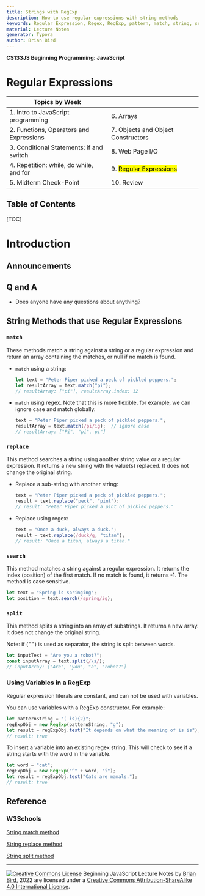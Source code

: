 ```yaml
---
title: Strings with RegExp
description: How to use regular expressions with string methods
keywords: Regular Expression, Regex, RegExp, pattern, match, string, search, split, replace
material: Lecture Notes
generator: Typora
author: Brian Bird
---
```




**CS133JS Beginning Programming: JavaScript**

<h1>Regular Expressions</h1>


| Topics by Week                           |                                     |
| ---------------------------------------- | ----------------------------------- |
| 1. Intro to JavaScript programming       | 6. Arrays                           |
| 2. Functions, Operators and Expressions  | 7. Objects and Object Constructors  |
| 3. Conditional Statements: if and switch | 8. Web Page I/O                     |
| 4. Repetition: while, do while, and for  | 9. <mark>Regular Expressions</mark> |
| 5. Midterm Check-Point                   | 10. Review                          |


<h2>Table of Contents</h2>

[TOC]

# Introduction

## Announcements



## Q and A

- Does anyone have any questions about anything?

  

## String Methods that use Regular Expressions

### `match`

These methods match a string against a string or a regular expression and return an array containing the matches, or null if no match is found.

- `match` using a string:
  
  ```javascript
  let text = "Peter Piper picked a peck of pickled peppers.";
  let resultArray = text.match("pi");
  // resultArray: ["pi"], resultArray.index: 12
  ```
  
- `match` using regex. Note that this is more flexible, for example, we can ignore case and match globally.

  ```javascript
  text = "Peter Piper picked a peck of pickled peppers.";
  resultArray = text.match(/pi/ig);  // ignore case
  // resultArray: ["Pi", "pi", pi"]
  ```



### `replace` 

This method searches a string using another string value or a regular expression. It returns a new string with the value(s) replaced. It does not change the original string.

- Replace a sub-string with another string: 

  ```javascript
  text = "Peter Piper picked a peck of pickled peppers.";
  result = text.replace("peck", "pint");
  // result: "Peter Piper picked a pint of pickled peppers."
  ```

- Replace using regex: 

  ```javascript
  text = "Once a duck, always a duck.";
  result = text.replace(/duck/g, "titan");
  // result: "Once a titan, always a titan."
  ```



### `search` 

This method matches a string against a regular expression. It returns the index (position) of the first match. If no match is found, it returns -1. The method is case sensitive.

```javascript
let text = "Spring is springing";
let position = text.search(/spring/ig);
```



### `split`

This method splits a string into an array of substrings. It returns a new array. It does not change the original string.

Note: if (" ") is used as separator, the string is split between words.

```javascript
let inputText = "Are you a robot?";
const inputArray = text.split(/\s/);
// inputArray: ["Are", "you", "a", "robot?"]
```



### Using Variables in a RegExp

Regular expression literals are constant, and can not be used with variables. 

You can use variables with a RegExp constructor. For example:

```javascript
let patternString = "( is){2}";
regExpObj = new RegExp(patternString, "g");
let result = regExpObj.test("It depends on what the meaning of is is");
// result: true
```

To insert a variable into an existing regex string. This will check to see if a string starts with the word in the variable.

```javascript
let word = "cat";
regExpObj = new RegExp("^" + word, "i");
let result = regExpObj.test("Cats are mamals.");
// result: true
```



## Reference

### W3Schools

[String match method](https://www.w3schools.com/jsref/jsref_match.asp)

[String replace method](https://www.w3schools.com/jsref/jsref_replace.asp)

[String split method](https://www.w3schools.com/jsref/jsref_split.asp)

------

[![Creative Commons License](https://i.creativecommons.org/l/by-sa/4.0/88x31.png)](http://creativecommons.org/licenses/by-sa/4.0/) Beginning JavaScript Lecture Notes by [Brian Bird](https://profbird.online), <time>2022</time> are licensed under a [Creative Commons Attribution-ShareAlike 4.0 International License](http://creativecommons.org/licenses/by-sa/4.0/). 